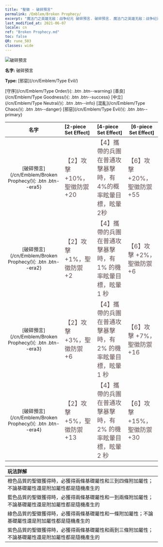 ```yaml
---
title: "聖徽 - 破碎預言"
permalink: /Emblem/Broken Prophecy/
excerpt: "魔法门之英雄无敌：战争纪元 破碎預言. 破碎預言. 魔法门之英雄无敌：战争纪元 聖徽 破碎預言. 魔法门之英雄无敌：战争纪元 邪惡 破碎預言"
last_modified_at: 2021-06-07
locale: cn
ref: "Broken Prophecy.md"
toc: false
QR: rune_503
classes: wide
---
```


  ![破碎預言](/images/r/rune_icon_503.png)

 **名字:** 破碎預言

 **Type:** [邪惡](/cn/Emblem/Type Evil/)

  [守序](/cn/Emblem/Type Order/){: .btn .btn--warning}   [善良](/cn/Emblem/Type Goodness/){: .btn .btn--success}   [中立](/cn/Emblem/Type Neutral/){: .btn .btn--info}   [混亂](/cn/Emblem/Type Chaos/){: .btn .btn--danger}   [邪惡](/cn/Emblem/Type Evil/){: .btn .btn--primary} 

  |  名字    | [2-piece Set Effect] | [4-piece Set Effect] | [6-piece Set Effect]  | 
  |:-----------------------:|:-------------------|:-----------------|----------------| 
  | [破碎預言](/cn/Emblem/Broken Prophecy/){: .btn .btn--era5} | <span style="color: #645252;font-size:20px">【2】攻擊 +10%，聖徽防禦 +20</span> | <span style="color: #645252;font-size:20px">【4】攜帶的兵團在普通攻擊暴擊時，有4%的概率眩暈目標，眩暈2秒</span> | <span style="color: #645252;font-size:20px">【6】攻擊 +20%，聖徽防禦 +55</span> | 
  | [破碎預言](/cn/Emblem/Broken Prophecy/){: .btn .btn--era2} | <span style="color: #645252;font-size:20px">【2】攻擊 +1%，聖徽防禦 +2</span> | <span style="color: #645252;font-size:20px">【4】攜帶的兵團在普通攻擊暴擊時，有 1% 的機率眩暈目標，眩暈 1 秒</span> | <span style="color: #645252;font-size:20px">【6】攻擊 +2%，聖徽防禦 +6</span> | 
  | [破碎預言](/cn/Emblem/Broken Prophecy/){: .btn .btn--era3} | <span style="color: #645252;font-size:20px">【2】攻擊 +3%，聖徽防禦 +6</span> | <span style="color: #645252;font-size:20px">【4】攜帶的兵團在普通攻擊暴擊時，有 2% 的機率眩暈目標，眩暈 1 秒</span> | <span style="color: #645252;font-size:20px">【6】攻擊 +7%，聖徽防禦 +16</span> | 
  | [破碎預言](/cn/Emblem/Broken Prophecy/){: .btn .btn--era4} | <span style="color: #645252;font-size:20px">【2】攻擊 +5%，聖徽防禦 +13</span> | <span style="color: #645252;font-size:20px">【4】攜帶的兵團在普通攻擊暴擊時，有 2% 的機率眩暈目標，眩暈 2 秒</span> | <span style="color: #645252;font-size:20px">【6】攻擊 +15%，聖徽防禦 +30</span> | 

  |         玩法詳解            | 
  |:-------------------------------|
  | 橙色品質的聖徽獲得時，必獲得兩條基礎屬性和三到四條附加屬性；不論基礎屬性還是附加屬性都是隨機產生的 |
  | 藍色品質的聖徽獲得時，必獲得兩條基礎屬性和一到兩條附加屬性；不論基礎屬性還是附加屬性都是隨機產生的 |
  | 綠色品質的聖徽獲得時，必獲得兩條基礎屬性和一條附加屬性；不論基礎屬性還是附加屬性都是隨機產生的 |
  | 紫色品質的聖徽獲得時，必獲得兩條基礎屬性和兩到三條附加屬性；不論基礎屬性還是附加屬性都是隨機產生的 |
